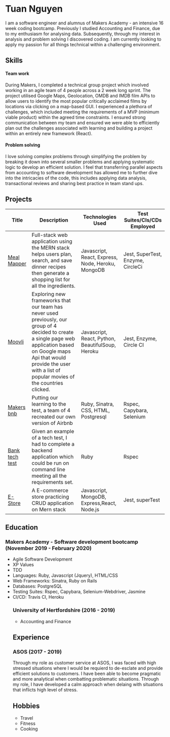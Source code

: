 <h1> Tuan Nguyen </h1>
I am a software engineer and alumnus of Makers Academy - an intensive 16 week coding bootcamp. Previously I studied Accounting and Finance, due to my enthusiasm for analysing data. Subsequently, through my interest in analysis and problem solving I discovered coding. I am currently looking to apply my passion for all things technical within a challenging environment.

<h2>
Skills
</h2>

<h4> Team work</h4> 
During Makers, I completed a technical group project which involved working in an agile team of 4 people across a 2 week long sprint. The project utilised Google Maps, Geolocation, OMDB and IMDB film APIs to allow users to identify the most popular critically acclaimed films by locations via clicking on a map-based GUI. I experienced a plethora of challenges, which included meeting the requirements of a MVP (minimum viable product) within the agreed time constraints. I ensured strong communication between my team and ensured we were able to efficiently plan out the challenges associated with learning and building a project within an entirely new framework (React).

<h4> Problem solving</h4>
I love solving complex problems through simplifying the problem by breaking it down into several smaller problems and applying systematic logic to develop an efficient solution. I feel that transferring parallel aspects from accounting to software development has allowed me to further dive into the intricacies of the code, this includes applying data analysis, transactional reviews and sharing best practice in team stand ups.

<h2>
Projects
</h2>

| Title | Description | Technologies Used | Test Suites/CIs/CDs Employed |
|--|--|--|--|
|[Meal Mapper](https://github.com/TuanNguyen1010/Meal_mapper)| Full-stack web application using the MERN stack helps users plan, search, and save dinner recipes then generate a shopping list for all the ingredients.|Javascript, React, Express, Node, Heroku, MongoDB| Jest,  SuperTest, Enzyme, CircleCi|
| [Moovli](https://github.com/AndreaDiotallevi/moovli) | Exploring new frameworks that our team has never used previously, our group of 4 decided to create a single page web application based on Google maps Api that would provide the user with a list of popular movies of the countries clicked. | Javascript, React, Python, BeautifulSoup, Heroku | Jest, Enzyme, Circle CI |
| [Makers bnb](https://github.com/ajbacon/makers-bnb) | Putting our learning to the test, a team of 4 recreated our own version of Airbnb | Ruby, Sinatra,  CSS, HTML, Postgresql | Rspec, Capybara, Selenium |
| [Bank tech test](https://github.com/TuanNguyen1010/Bank_test) | Given an example of a tech test, I had to complete a backend application which could be run on command line meeting all the requirements set. | Ruby | Rspec |
| [E-Store](https://github.com/TuanNguyen1010/E-store) | A E-commerce store practicing CRUD application on Mern stack| Javascript, MongoDB, Express,React, Node.js | Jest, superTest |


<h2>
Education
</h2>
<h3> Makers Academy - Software development bootcamp (November 2019 - February 2020) </h3>
<ul>
<li> Agile Software Development </li>
<li>XP Values</li>
<li>TDD</li>
<li>Languages: Ruby, Javascript (Jquery), HTML/CSS</li>
<li>Web Frameworks: Sinatra, Ruby on Rails</li>
<li>Databases: PostgreSQL</li>
<li>Testing Suites: Rspec, Capybara, Selenium-Webdriver, Jasmine</li>
<li> CI/CD: Travis CI, Heroku</li>


<h3> University of Hertfordshire (2016 - 2019) </h3>
<ul>
<li> Accounting and Finance </li>
</ul>

<h2>Experience</h2>
<h3> ASOS (2017 - 2019) </h3>
Through my role as customer service at ASOS, I was faced with high stressed situations where I would be requierd to de-esclate and provide efficient solutions to customers. I have been able to become pragmatic and more analytical when combatting problematic situations. Through my role, I have developed a calm approach when delaing with situations that inflicts high level of stress.


<h2>Hobbies</h2>
<ul>
<li> Travel </li>
<li> Fitness </li>
<li> Cooking </li>

</ul>
